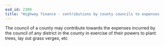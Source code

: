 ```yaml
---
esd_id: 2309
title: "Highway finance - contributions by county councils to expenses of district councils "
---
```


The council of a county may contribute towards the expenses incurred by the council of any district in the county in exercise of their powers to plant trees, lay out grass verges, etc

